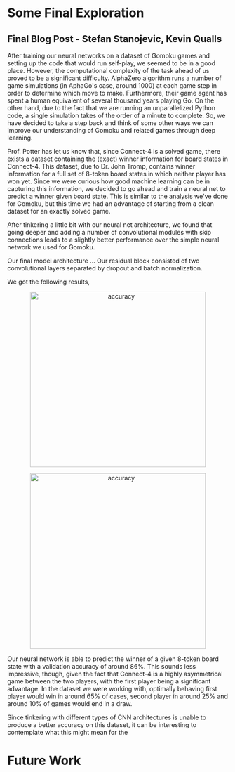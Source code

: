 # Some Final Exploration 
## Final Blog Post - Stefan Stanojevic, Kevin Qualls

After training our neural networks on a dataset of Gomoku games and setting up the code that would run self-play, we seemed to be in a good place. However, the computational complexity of the task ahead of us proved to be a significant difficulty. AlphaZero algorithm runs a number of game simulations (in AphaGo's case, around 1000) at each game step in order to determine which move to make. Furthermore, their game agent has spent a human equivalent of several thousand years playing Go. On the other hand, due to the fact that we are running an unparallelized Python code, a single simulation takes of the order of a minute to complete. So, we have decided to take a step back and think of some other ways we can improve our understanding of Gomoku and related games through deep learning.

Prof. Potter has let us know that, since Connect-4 is a solved game, there exists a dataset containing the (exact) winner information for board states in Connect-4. This dataset, due to Dr. John Tromp, contains winner information for a full set of 8-token board states in which neither player has won yet. Since we were curious how good machine learning can be in capturing this information, we decided to go ahead and train a neural net to predict a winner given board state. This is similar to the analysis we've done for Gomoku, but this time we had an advantage of starting from a clean dataset for an exactly solved game.

After tinkering a little bit with our neural net architecture, we found that going deeper and adding a number of convolutional modules with skip connections leads to a slightly better performance over the simple neural network we used for Gomoku.

Our final model architecture ... Our residual block consisted of two convolutional layers separated by dropout and batch normalization. 


We got the following results,

<p align="center">
<img width="400" alt="accuracy" src="https://user-images.githubusercontent.com/31740043/81521332-d88d7680-9314-11ea-8033-10babf8a7be7.png">
</p>

<p align="center">
<img width="400" alt="accuracy" src="https://user-images.githubusercontent.com/31740043/81521369-fd81e980-9314-11ea-9beb-9213ecd440a2.png">
</p>

Our neural network is able to predict the winner of a given 8-token board state with a validation accuracy of around 86%. This sounds less impressive, though, given the fact that Connect-4 is a highly asymmetrical game between the two players, with the first player being a significant advantage. In the dataset we were working with, optimally behaving first player would win in around 65% of cases, second player in around 25% and around 10% of games would end in a draw.

Since tinkering with different types of CNN architectures is unable to produce a better accuracy on this dataset, it can be interesting to contemplate what this might mean for the 

# Future Work
